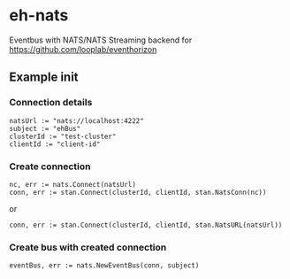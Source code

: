 # eh-nats

Eventbus with NATS/NATS Streaming backend for https://github.com/looplab/eventhorizon

## Example init
### Connection details
```
natsUrl := "nats://localhost:4222"
subject := "ehBus"
clusterId := "test-cluster"
clientId := "client-id"
```
### Create connection
```
nc, err := nats.Connect(natsUrl)
conn, err := stan.Connect(clusterId, clientId, stan.NatsConn(nc))
```
or
```
conn, err := stan.Connect(clusterId, clientId, stan.NatsURL(natsUrl))
```
### Create bus with created connection
```
eventBus, err := nats.NewEventBus(conn, subject)
```
